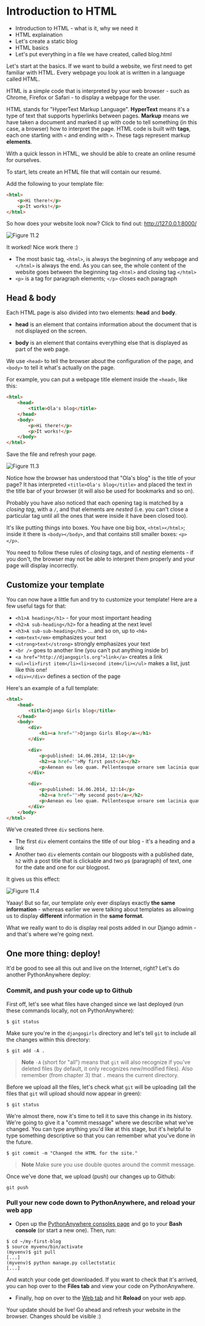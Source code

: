 # Introduction to HTML

* Introduction to HTML - what is it, why we need it
* HTML explaination
* Let's create a static blog
* HTML basics
* Let's put everything in a file we have created, called blog.html

Let's start at the basics. If we want to build a website, we first need to get familiar with HTML. Every webpage you look at is written in a language called HTML.

HTML is a simple code that is interpreted by your web browser - such as Chrome, Firefox or Safari - to display a webpage for the user.

HTML stands for "HyperText Markup Language". __HyperText__ means it's a type of text that supports hyperlinks between pages. __Markup__ means we have taken a document and marked it up with code to tell something (in this case, a browser) how to interpret the page. HTML code is built with __tags__, each one starting with `<` and ending with `>`. These tags represent markup __elements__.

With a quick lesson in HTML, we should be able to create an online resumé for ourselves.

To start, lets create an HTML file that will contain our resumé. 

Add the following to your template file:

```html
<html>
    <p>Hi there!</p>
    <p>It works!</p>
</html>
```

So how does your website look now? Click to find out: http://127.0.0.1:8000/

![Figure 11.2](images/step3.png)

It worked! Nice work there :)

- The most basic tag, `<html>`, is always the beginning of any webpage and `</html>` is always the end. As you can see, the whole content of the website goes between the beginning tag `<html>` and closing tag `</html>`
- `<p>` is a tag for paragraph elements; `</p>` closes each paragraph

## Head & body

Each HTML page is also divided into two elements: __head__ and __body__.

- __head__ is an element that contains information about the document that is not displayed on the screen.

- __body__ is an element that contains everything else that is displayed as part of the web page.

We use `<head>` to tell the browser about the configuration of the page, and `<body>` to tell it what's actually on the page.

For example, you can put a webpage title element inside the `<head>`, like this:

```html
<html>
    <head>
        <title>Ola's blog</title>
    </head>
    <body>
        <p>Hi there!</p>
        <p>It works!</p>
    </body>
</html>
```

Save the file and refresh your page.

![Figure 11.3](images/step4.png)

Notice how the browser has understood that "Ola's blog" is the title of your page? It has interpreted `<title>Ola's blog</title>` and placed the text in the title bar of your browser (it will also be used for bookmarks and so on).

Probably you have also noticed that each opening tag is matched by a _closing tag_, with a `/`, and that elements are _nested_ (i.e. you can't close a particular tag until all the ones that were inside it have been closed too).

It's like putting things into boxes. You have one big box, `<html></html>`; inside it there is `<body></body>`, and that contains still smaller boxes: `<p></p>`.

You need to follow these rules of _closing_ tags, and of _nesting_ elements - if you don't, the browser may not be able to interpret them properly and your page will display incorrectly.

## Customize your template

You can now have a little fun and try to customize your template! Here are a few useful tags for that:

- `<h1>A heading</h1>` - for your most important heading
- `<h2>A sub-heading</h2>` for a heading at the next level
- `<h3>A sub-sub-heading</h3>` ... and so on, up to `<h6>`
- `<em>text</em>` emphasizes your text
- `<strong>text</strong>` strongly emphasizes your text
- `<br />` goes to another line (you can't put anything inside br)
- `<a href="http://djangogirls.org">link</a>` creates a link
- `<ul><li>first item</li><li>second item</li></ul>` makes a list, just like this one!
- `<div></div>` defines a section of the page

Here's an example of a full template:

```html
<html>
    <head>
        <title>Django Girls blog</title>
    </head>
    <body>
        <div>
            <h1><a href="">Django Girls Blog</a></h1>
        </div>

        <div>
            <p>published: 14.06.2014, 12:14</p>
            <h2><a href="">My first post</a></h2>
            <p>Aenean eu leo quam. Pellentesque ornare sem lacinia quam venenatis vestibulum. Donec id elit non mi porta gravida at eget metus. Fusce dapibus, tellus ac cursus commodo, tortor mauris condimentum nibh, ut fermentum massa justo sit amet risus.</p>
        </div>

        <div>
            <p>published: 14.06.2014, 12:14</p>
            <h2><a href="">My second post</a></h2>
            <p>Aenean eu leo quam. Pellentesque ornare sem lacinia quam venenatis vestibulum. Donec id elit non mi porta gravida at eget metus. Fusce dapibus, tellus ac cursus commodo, tortor mauris condimentum nibh, ut f.</p>
        </div>
    </body>
</html>
```

We've created three `div` sections here.

- The first `div` element contains the title of our blog - it's a heading and a link
- Another two `div` elements contain our blogposts with a published date, `h2` with a post title that is clickable and two `p`s (paragraph) of text, one for the date and one for our blogpost.

It gives us this effect:

![Figure 11.4](images/step6.png)

Yaaay! But so far, our template only ever displays exactly __the same information__ - whereas earlier we were talking about templates as allowing us to display __different__ information in the __same format__.

What we really want to do is display real posts added in our Django admin - and that's where we're going next.

## One more thing:  deploy!

It'd be good to see all this out and live on the Internet, right?  Let's do another PythonAnywhere deploy:

### Commit, and push your code up to Github

First off, let's see what files have changed since we last deployed (run these commands locally, not on PythonAnywhere):

    $ git status

Make sure you're in the `djangogirls` directory and let's tell `git` to include all the changes within this directory:

    $ git add -A .

> __Note__ `-A` (short for "all") means that `git` will also recognize if you've deleted files (by default, it only recognizes new/modified files). Also remember (from chapter 3) that `.` means the current directory.

Before we upload all the files, let's check what `git` will be uploading (all the files that `git` will upload should now appear in green):

    $ git status

We're almost there, now it's time to tell it to save this change in its history. We're going to give it a "commit message" where we describe what we've changed. You can type anything you'd like at this stage, but it's helpful to type something descriptive so that you can remember what you've done in the future.

    $ git commit -m "Changed the HTML for the site."

> __Note__ Make sure you use double quotes around the commit message.

Once we've done that, we upload (push) our changes up to Github:

    git push


### Pull your new code down to PythonAnywhere, and reload your web app

* Open up the [PythonAnywhere consoles page](https://www.pythonanywhere.com/consoles/) and go to your **Bash console** (or start a new one). Then, run:

```
$ cd ~/my-first-blog
$ source myvenv/bin/activate
(myvenv)$ git pull
[...]
(myvenv)$ python manage.py collectstatic
[...]
```

And watch your code get downloaded. If you want to check that it's arrived, you can hop over to the **Files tab** and view your code on PythonAnywhere.


* Finally, hop on over to the [Web tab](https://www.pythonanywhere.com/web_app_setup/) and hit **Reload** on your web app.

Your update should be live! Go ahead and refresh your website in the browser. Changes should be visible :)
